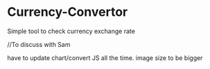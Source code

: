 # Currency-Convertor
Simple tool to check currency exchange rate

//To discuss with Sam

have to update chart/convert JS all the time.
image size to be bigger
